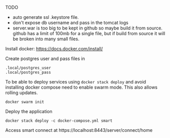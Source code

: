 TODO
 - auto generate ssl .keystore file.
 - don't expose db username and pass in the tomcat logs
 - server.war is too big to be kept in github so maybe build it from source. github has a limit of 100mb for a single file, but if build from source it will be broken into many small files.


Install docker:
https://docs.docker.com/install/


Create postgres user and pass files in 
```
.local/postgres_user
.local/postgres_pass
```

To be able to deploy services using `docker stack deploy` and avoid installing docker compose need to enable swarm mode. 
This also allows rolling updates.
```
docker swarm init
```
Deploy the application
```
docker stack deploy -c docker-compose.yml smart
```

Access smart connect at https://localhost:8443/server/connect/home